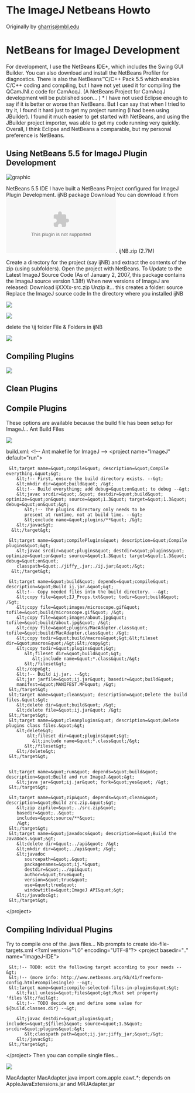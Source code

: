 # The ImageJ Netbeans Howto

Originally by gharris@mbl.edu

# NetBeans for ImageJ Development

For development, I use the NetBeans IDE\*, which includes the Swing GUI
Builder. You can also download and install the NetBeans Profiler for
diagnostics. There is also the NetBeans™C/C++ Pack 5.5 which enables
C/C++ coding and compiling, but I have not yet used it for compiling the
QCamJNI.c code for CamAcqJ. (A NetBeans Project for CamAcqJ development
will be published soon\... ) \* I have not used Eclipse enough to say if
it is better or worse than NetBeans. But I can say that when I tried to
try it, I found it hard just to get my project running (I had been using
JBuilder). I found it much easier to get started with NetBeans, and
using the JBuilder project importer, was able to get my code running
very quickly. Overall, I think Eclipse and NetBeans a comparable, but my
personal preference is NetBeans.

## Using NetBeans 5.5 for ImageJ Plugin Development

![graphic](/howto/plugins/topic20notesimage9.jpg)

NetBeans 5.5 IDE I have built a NetBeans Project configured for ImageJ
Plugin Development. ijNB package Download You can download it from
![here](/howto/plugins/ijnb.zip). ijNB.zip (2.7M)

Create a directory for the project (say ijNB) and extract the contents
of the zip (using subfolders). Open the project with NetBeans. To Update
to the Latest ImageJ Source Code (As of January 2, 2007, this package
contains the ImageJ source version 1.38f) When new versions of ImageJ
are released: Download ijXXXx-src.zip Unzip it\... this creates a
folder: source Replace the ImageJ source code In the directory where you
installed ijNB

![](/howto/plugins/topic20notesimage15.jpg)

![](/howto/plugins/topic20notesimage16.jpg)

delete the \\ij folder File & Folders in ijNB

![](/howto/plugins/topic20notesimage17.jpg)

## Compiling Plugins

![](/howto/plugins/topic20notesimage18.jpg)

## Clean Plugins

## Compile Plugins

These options are available because the build file has been setup for
ImageJ\... Ant Build Files

![](/howto/plugins/topic20notesimage20.gif)

build.xml: \<!\-- Ant makefile for ImageJ \--\> \<project
name=\"ImageJ\" default=\"run\"\>

     &lt;target name=&quot;compile&quot; description=&quot;Compile everything.&quot;&gt;
        &lt;!-- First, ensure the build directory exists. --&gt;
        &lt;mkdir dir=&quot;build&quot; /&gt;
        &lt;!-- Build everything; add debug=&quot;on&quot; to debug --&gt;
        &lt;javac srcdir=&quot;.&quot; destdir=&quot;build&quot; optimize=&quot;on&quot; source=&quot;1.3&quot; target=&quot;1.3&quot; debug=&quot;on&quot;&gt;
           &lt;!-- The plugins directory only needs to be
           present at runtime, not at build time. --&gt;
           &lt;exclude name=&quot;plugins/**&quot; /&gt;
        &lt;/javac&gt;
      &lt;/target&gt;

     &lt;target name=&quot;compilePlugins&quot; description=&quot;Compile plugins&quot;&gt;
        &lt;javac srcdir=&quot;plugins&quot; destdir=&quot;plugins&quot; optimize=&quot;on&quot; source=&quot;1.3&quot; target=&quot;1.3&quot; debug=&quot;on&quot;
        classpath=&quot;./jiffy_.jar;./ij.jar;&quot;/&gt;
      &lt;/target&gt;
     
     &lt;target name=&quot;build&quot; depends=&quot;compile&quot; description=&quot;Build ij.jar.&quot;&gt;
        &lt;!-- Copy needed files into the build directory. --&gt;
        &lt;copy file=&quot;IJ_Props.txt&quot; todir=&quot;build&quot; /&gt;
        &lt;copy file=&quot;images/microscope.gif&quot; tofile=&quot;build/microscope.gif&quot; /&gt;
        &lt;copy file=&quot;images/about.jpg&quot; tofile=&quot;build/about.jpg&quot; /&gt;
        &lt;copy file=&quot;plugins/MacAdapter.class&quot; tofile=&quot;build/MacAdapter.class&quot; /&gt;
        &lt;copy todir=&quot;build/macros&quot;&gt;&lt;fileset dir=&quot;macros&quot;/&gt;&lt;/copy&gt;
        &lt;copy todir=&quot;plugins&quot;&gt;
           &lt;fileset dir=&quot;build&quot;&gt;
              &lt;include name=&quot;*.class&quot;/&gt;
           &lt;/fileset&gt;
        &lt;/copy&gt;
        &lt;!-- Build ij.jar. --&gt;
        &lt;jar jarfile=&quot;ij.jar&quot; basedir=&quot;build&quot;
        manifest=&quot;MANIFEST.MF&quot; /&gt;
     &lt;/target&gt;
     &lt;target name=&quot;clean&quot; description=&quot;Delete the build files.&quot;&gt;
        &lt;delete dir=&quot;build&quot; /&gt;
        &lt;delete file=&quot;ij.jar&quot; /&gt;
     &lt;/target&gt;
     &lt;target name=&quot;cleanplugins&quot; description=&quot;Delete plugins class files.&quot;&gt;
        &lt;delete&gt;
            &lt;fileset dir=&quot;plugins&quot;&gt;
              &lt;include name=&quot;*.class&quot;/&gt;
           &lt;/fileset&gt;
        &lt;/delete&gt;
     &lt;/target&gt;


     &lt;target name=&quot;run&quot; depends=&quot;build&quot; description=&quot;Build and run ImageJ.&quot;&gt;
        &lt;java jar=&quot;ij.jar&quot; fork=&quot;yes&quot; /&gt;
     &lt;/target&gt;

     &lt;target name=&quot;zip&quot; depends=&quot;clean&quot; description=&quot;Build zrc.zip.&quot;&gt;
        &lt;zip zipfile=&quot;../src.zip&quot;
        basedir=&quot;..&quot;
        includes=&quot;source/**&quot;
        /&gt;
     &lt;/target&gt;
     &lt;target name=&quot;javadocs&quot; description=&quot;Build the JavaDocs.&quot;&gt;
        &lt;delete dir=&quot;../api&quot; /&gt;
        &lt;mkdir dir=&quot;../api&quot; /&gt;
        &lt;javadoc
           sourcepath=&quot;.&quot;
           packagenames=&quot;ij.*&quot;
           destdir=&quot;../api&quot;
           author=&quot;true&quot;
           version=&quot;true&quot;
           use=&quot;true&quot;
           windowtitle=&quot;ImageJ API&quot;&gt;
        &lt;/javadoc&gt;
     &lt;/target&gt;

\</project\>

## Compiling Individual Plugins

Try to compile one of the .java files... Nb prompts to create
ide-file-targets.xml \<?xml version=\"1.0\" encoding=\"UTF-8\"?\>
\<project basedir=\"..\" name=\"ImageJ-IDE\"\>

     &lt;!-- TODO: edit the following target according to your needs --&gt;
     &lt;!-- (more info: http://www.netbeans.org/kb/41/freeform-config.html#compilesingle) --&gt;
     &lt;target name=&quot;compile-selected-files-in-plugins&quot;&gt;
        &lt;fail unless=&quot;files&quot;&gt;Must set property 'files'&lt;/fail&gt;
        &lt;!-- TODO decide on and define some value for ${build.classes.dir} --&gt;
       
        &lt;javac destdir=&quot;plugins&quot; includes=&quot;${files}&quot; source=&quot;1.5&quot; srcdir=&quot;plugins&quot;&gt;
           &lt;classpath path=&quot;ij.jar;jiffy_jar;&quot;/&gt;
        &lt;/javac&gt;
     &lt;/target&gt;

\</project\> Then you can compile single files\...

![](/howto/plugins/topic20notesimage23.jpg)

MacAdapter MacAdapter.java import com.apple.eawt.\*; depends on
AppleJavaExtensions.jar and MRJAdapter.jar
